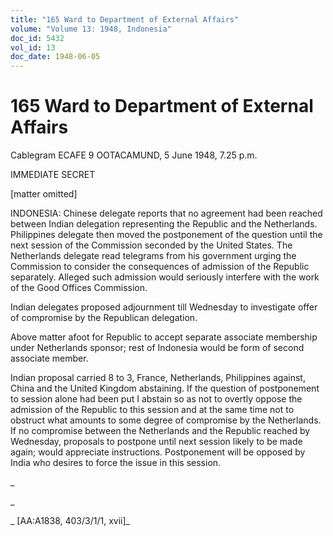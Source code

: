 ```yaml
---
title: "165 Ward to Department of External Affairs"
volume: "Volume 13: 1948, Indonesia"
doc_id: 5432
vol_id: 13
doc_date: 1948-06-05
---
```


# 165 Ward to Department of External Affairs

Cablegram ECAFE 9 OOTACAMUND, 5 June 1948, 7.25 p.m.

IMMEDIATE SECRET

[matter omitted]

INDONESIA: Chinese delegate reports that no agreement had been reached between Indian delegation representing the Republic and the Netherlands. Philippines delegate then moved the postponement of the question until the next session of the Commission seconded by the United States. The Netherlands delegate read telegrams from his government urging the Commission to consider the consequences of admission of the Republic separately. Alleged such admission would seriously interfere with the work of the Good Offices Commission.

Indian delegates proposed adjournment till Wednesday to investigate offer of compromise by the Republican delegation.

Above matter afoot for Republic to accept separate associate membership under Netherlands sponsor; rest of Indonesia would be form of second associate member.

Indian proposal carried 8 to 3, France, Netherlands, Philippines against, China and the United Kingdom abstaining. If the question of postponement to session alone had been put I abstain so as not to overtly oppose the admission of the Republic to this session and at the same time not to obstruct what amounts to some degree of compromise by the Netherlands. If no compromise between the Netherlands and the Republic reached by Wednesday, proposals to postpone until next session likely to be made again; would appreciate instructions. Postponement will be opposed by India who desires to force the issue in this session.

_

_

_ [AA:A1838, 403/3/1/1, xvii]_
